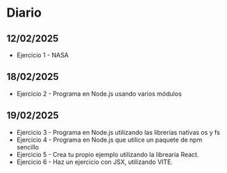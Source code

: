# Diario

## 12/02/2025

-   Ejercicio 1 - NASA

## 18/02/2025

-   Ejercicio 2 - Programa en Node.js usando varios módulos

## 19/02/2025

-   Ejercicio 3 - Programa en Node.js utilizando las librerías nativas os y fs
-   Ejercicio 4 - Programa en Node.js que utilice un paquete de npm sencillo
-   Ejercicio 5 - Crea tu propio ejemplo utilizando la librearía React.
-   Ejercicio 6 - Haz un ejercicio con JSX, utilizando VITE.
